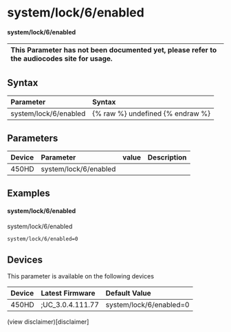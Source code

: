 ﻿---
description: system/lock/6/enabled
search:
    keywords: ['system','lock','6','enabled']
---

# system/lock/6/enabled

#### system/lock/6/enabled


| This Parameter has not been documented yet, please refer to the audiocodes site for usage.  |
| :--- |

## Syntax
| Parameter | Syntax |
| :--- | :--- |
|system/lock/6/enabled | {% raw %} undefined {% endraw %} |

## Parameters
|Device|Parameter|value|Description|
|:---|:---|:---|:---|
| 450HD | system/lock/6/enabled |  |  |

## Examples
#### system/lock/6/enabled

system/lock/6/enabled

```
system/lock/6/enabled=0
```

## Devices
This parameter is available on the following devices

| Device | Latest Firmware | Default Value |
|:---|:---|:---|
| 450HD | ;UC_3.0.4.111.77 | system/lock/6/enabled=0 

(view disclaimer)[disclaimer]
